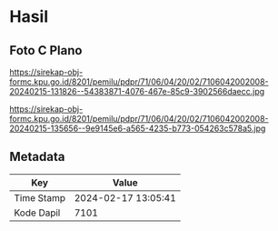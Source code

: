 # Hasil

## Foto C Plano

https://sirekap-obj-formc.kpu.go.id/8201/pemilu/pdpr/71/06/04/20/02/7106042002008-20240215-131826--54383871-4076-467e-85c9-3902566daecc.jpg

https://sirekap-obj-formc.kpu.go.id/8201/pemilu/pdpr/71/06/04/20/02/7106042002008-20240215-135656--9e9145e6-a565-4235-b773-054263c578a5.jpg


## Metadata

| Key        | Value               |
| ---------- | ------------------- |
| Time Stamp | 2024-02-17 13:05:41 |
| Kode Dapil | 7101                |



